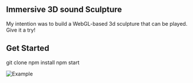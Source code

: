 ## Immersive 3D sound Sculpture

My intention was to build a WebGL-based 3d sculpture that can be played. Give it a try!

## Get Started

git clone npm install npm start

![Example](https://media.giphy.com/media/rt62VlWKbjMNUcWdSS/giphy.gif)
